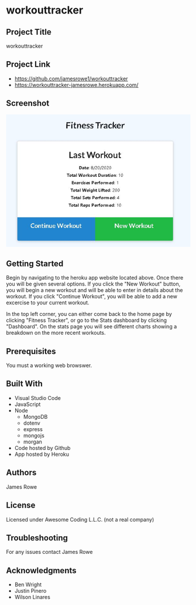 # workouttracker

## Project Title

workouttracker

## Project Link

- https://github.com/jamesrowe1/workouttracker
- https://workouttracker-jamesrowe.herokuapp.com/

## Screenshot

![workouttracker](assets/workouttracker.jpg)

## Getting Started

Begin by navigating to the heroku app website located above. Once there you will be given several options. If you click the "New Workout" button, you will begin a new workout and will be able to enter in details about the workout. If you click "Continue Workout", you will be able to add a new excercise to your current workout.

In the top left corner, you can either come back to the home page by clicking "Fitness Tracker", or go to the Stats dashboard by clicking "Dashboard". On the stats page you will see different charts showing a breakdown on the more recent workouts.

## Prerequisites

You must a working web browswer.

## Built With

- Visual Studio Code
- JavaScript
- Node
  - MongoDB
  - dotenv
  - express
  - mongojs
  - morgan
- Code hosted by Github
- App hosted by Heroku

## Authors

James Rowe

## License

Licensed under Awesome Coding L.L.C. (not a real company)

## Troubleshooting

For any issues contact James Rowe

## Acknowledgments

- Ben Wright
- Justin Pinero
- Wilson Linares